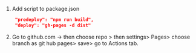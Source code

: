 1. Add script to package.json
   ```json
    "predeploy": "npm run build",
    "deploy": "gh-pages -d dist"
   ```
2. Go to github.com -> then choose repo > then settings> Pages> choose branch as git hub pages> save> go to Actions tab.
   